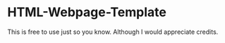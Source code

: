 # HTML-Webpage-Template
This is free to use just so you know. Although I would appreciate  credits.
